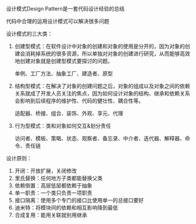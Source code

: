 设计模式Design Pattern是一套代码设计经验的总结

代码中合理的运用设计模式可以解决很多问题

设计模式的三大类：

1. 创建型模式：在软件设计中对象的创建和对象的使用是分开的，因为对象的创建会消耗掉系统的很多资源，所以单独对对象的创建进行研究，从而能够高效地创建对象就是创建型模式要探讨的问题。

   单例、工厂方法、抽象工厂、建造者、原型

2. 结构型模式：在解决了对象的创建问题之后，对象的组成以及对象之间的依赖关系就成了开发人员关注的焦点，因为如何设计对象的结构、继承和依赖关系会影响到后续程序的维护性、代码的健壮性、耦合性等。

   适配器、桥接、组合、装饰、外观、享元、代理

3. 行为型模式：类和对象如何交互&划分责任

   访问者、模板、策略、状态、观察者、备忘录、中介者、迭代器、解释器、命令、责任链

设计原则：

1. 开闭：开放扩展，关闭修改
2. 里氏替换：任何地方子类都能替换父类
3. 依赖倒置：高层低层都依赖于抽象
4. 单一职责：一个类只负责一项职责
5. 接口隔离：使用多个专门的接口比使用单一的总接口要好
6. 迪米特：将模块间的依赖和相互影响降到最低
7. 合成复用：能用关联就别用继承